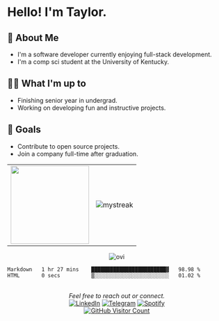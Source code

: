 # Hello! I'm Taylor.

## 📖 About Me
- I'm a software developer currently enjoying full-stack development.
- I'm a comp sci student at the University of Kentucky.

## 👨‍💻 What I'm up to
- Finishing senior year in undergrad.
- Working on developing fun and instructive projects.

## 🥅 Goals
- Contribute to open source projects.
- Join a company full-time after graduation.

<table border="0">
    <tr>
        <td>
            <img height="180em" src="https://github-readme-stats.vercel.app/api?username=STaylorT&show_icons=true&hide_border=true&&count_private=true&include_all_commits=true&theme=rose_pine" />
        </td>
        <td>
            <img src="https://github-readme-streak-stats.herokuapp.com/?user=STaylorT&theme=tokyonight" alt="mystreak"/>
        </td>
    </tr>
</table>

<div align='center'>
    <img src="https://github-readme-stats.vercel.app/api/top-langs?username=STaylorT&show_icons=true&locale=en&layout=compact&theme=dark" alt="ovi" />
</div>

<!--START_SECTION:waka-->

```text
Markdown   1 hr 27 mins    ████████████████████████▓   98.98 %
HTML       0 secs          ▒░░░░░░░░░░░░░░░░░░░░░░░░   01.02 %
```

<!--END_SECTION:waka-->

<!-- <details>
<summary>A list of things</summary>
<ul>
<li> this </li>
<li> and that </li>
<li> and this too </li>
</ul>
</details>  -->
</br>
<div align='center'>
    <em>Feel free to reach out or connect.</em>
    </br>
    <a href="https://www.linkedin.com/in/sean-taylor-thomas/" target="_blank"><img src="https://img.shields.io/badge/LinkedIn-%230077B5.svg?&&logo=linkedin&logoColor=white" alt="LinkedIn"></a>
    <!-- <a href="https://www.instagram.com/dhanushka_m/" target="_blank"><img src="https://img.shields.io/badge/Instagram-%23E4405F.svg?&style=flat-square&logo=instagram&logoColor=white" alt="Instagram"></a>
    <a href="https://www.facebook.com/dhanushka.madushan.37" target="_blank"><img src="https://img.shields.io/badge/Facebook-%231877F2.svg?&style=flat-square&logo=facebook&logoColor=white" alt="Facebook"></a>
    -->
    <a href="https://t.me/STaylorT" target="_blank"><img src="https://img.shields.io/badge/-telegram-red?color=white&logo=telegram&logoColor=black" alt="Telegram"></a>
    <a href="https://open.spotify.com/user/taylo.thomas?si=7152b364944d4d27" target="_blank"><img src="https://img.shields.io/badge/Spotify-%231ED760.svg?&&logo=spotify&logoColor=white" alt="Spotify"></a>
    </br>
    <a href="https://github.com/STaylorT/" target="_blank"> <img src="https://visitor-badge.glitch.me/badge?page_id=${STaylorT}.${STaylorT}" alt="GitHub Visitor Count"></a>

</div>

<!---
STaylorT/STaylorT is a ✨ special ✨ repository because its `README.md` (this file) appears on your GitHub profile.
You can click the Preview link to take a look at your changes.
--->
